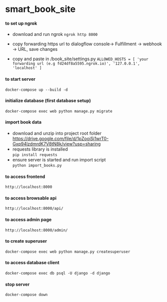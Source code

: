 # smart_book_site

#### to set up ngrok
* download and run ngrok 
`ngrok http 8000`

* copy forwarding https url to dialogflow console-> Fulfillment -> webhook -> URL, save changes

* copy and paste in /book_site/settings.py
`ALLOWED_HOSTS = [
    'your forwarding url (e.g fd24df8a5595.ngrok.io)',
    '127.0.0.1',
    'localhost'
]`


#### to start server
`docker-compose up --build -d`

#### initialize database (first database setup)
`docker-compose exec web python manage.py migrate`

#### import book data
* download and unzip into project root folder  
https://drive.google.com/file/d/1pZooiSj1wrT0-Gxp94lzdmrdK7V8tN8k/view?usp=sharing
* requests library is installed  
`pip install requests`
* ensure server is started and run import script  
`python import_books.py`

#### to access frontend
`http://localhost:8000`
#### to access browsable api
`http://localhost:8000/api/`
#### to access admin page
`http://localhost:8000/admin/`

#### to create superuser
`docker-compose exec web python manage.py createsuperuser`

#### to access database client
`docker-compose exec db psql -U django -d django`

#### stop server
`docker-compose down`
